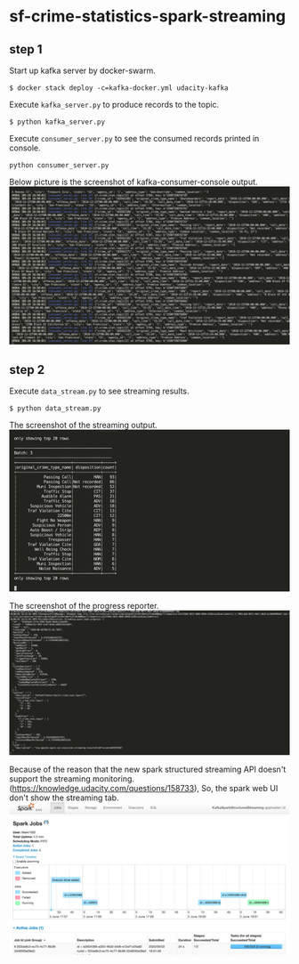 # sf-crime-statistics-spark-streaming
## step 1
Start up kafka server by docker-swarm.
```
$ docker stack deploy -c=kafka-docker.yml udacity-kafka
```
Execute `kafka_server.py` to produce records to the topic.
```
$ python kafka_server.py
```
Execute `consumer_server.py` to see the consumed records printed in console.
```
python consumer_server.py
```
Below picture is the screenshot of kafka-consumer-console output. 
![kafka-server-console-output.png](./image/kafka-server-console-output.png)

## step 2
Execute `data_stream.py` to see streaming results.
```
$ python data_stream.py
```
The screenshot of the streaming output.
![agg_batch_result.png](./image/agg_batch_result.png)

The screenshot of the progress reporter.
![progress_reporter.png](./image/progress_reporter.png)

Because of the reason that the new spark structured streaming API doesn't support the streaming monitoring. (https://knowledge.udacity.com/questions/158733), So, the spark web UI don't show the streaming tab.
![spark-web-ui.png](./image/spark-web-ui.png)
